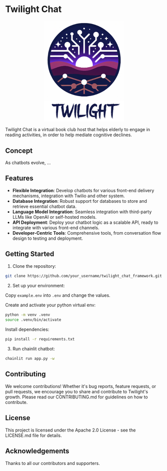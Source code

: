# Twilight Chat

<p align="center">
<img src="public/logo_light.png" alt="Twilight Chat Logo" width="256"/>
</p>
Twilight Chat is a virtual book club host that helps elderly to engage in reading activities, in order to help 
mediate cognitive declines. 


## Concept

As chatbots evolve, ...

## Features

- **Flexible Integration**: Develop chatbots for various front-end delivery mechanisms, integration with Twilio and other system.
- **Database Integration**: Robust support for databases to store and retrieve essential chatbot data.
- **Language Model Integration**: Seamless integration with third-party LLMs like OpenAI or self-hosted models.
- **API Deployment**: Deploy your chatbot logic as a scalable API, ready to integrate with various front-end channels.
- **Developer-Centric Tools**: Comprehensive tools, from conversation flow design to testing and deployment.


## Getting Started

<!-- This section should contain installation instructions, basic setup, and a "hello world" example. -->

1. Clone the repository:
```bash
git clone https://github.com/your_username/twilight_chat_framework.git
```

2. Set up your environment:

Copy `example.env` into `.env` and change the values.

Create and activate your python virtual env:
```bash
python -m venv .venv
source .venv/bin/activate
```

Install dependencies:
```bash
pip install -r requirements.txt
```

3. Run chainlit chatbot:

```bash
chainlit run app.py -w
```

## Contributing
We welcome contributions! Whether it's bug reports, feature requests, or pull requests, we encourage you to share and contribute to Twilight's growth. Please read our CONTRIBUTING.md for guidelines on how to contribute.

## License
This project is licensed under the Apache 2.0 License - see the LICENSE.md file for details.

## Acknowledgements
Thanks to all our contributors and supporters.

